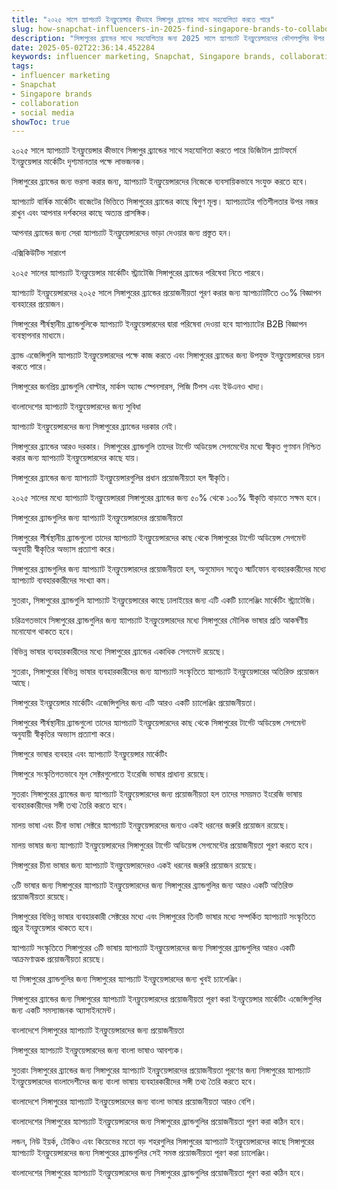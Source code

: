 ```yaml
---
title: "২০২৫ সালে স্ন্যাপচ্যাট ইনফ্লুয়েন্সার কীভাবে সিঙ্গাপুর ব্র্যান্ডের সাথে সহযোগিতা করতে পারে"
slug: how-snapchat-influencers-in-2025-find-singapore-brands-to-collaborate-with-2025-05-02
description: "সিঙ্গাপুরের ব্র্যান্ডের সাথে সহযোগিতার জন্য 2025 সালে স্ন্যাপচ্যাট ইনফ্লুয়েন্সারদের কৌশলগুলির উপর দৃষ্টি নিবদ্ধ করা হচ্ছে।"
date: 2025-05-02T22:36:14.452284
keywords: influencer marketing, Snapchat, Singapore brands, collaboration, social media
tags:
- influencer marketing
- Snapchat
- Singapore brands
- collaboration
- social media
showToc: true
---
```


২০২৫ সালে স্ন্যাপচ্যাট ইনফ্লুয়েন্সার কীভাবে সিঙ্গাপুর ব্র্যান্ডের সাথে সহযোগিতা করতে পারে
ডিজিটাল প্ল্যাটফর্মে ইনফ্লুয়েন্সার মার্কেটিং দৃশ্যমানতার পক্ষে লাভজনক।

সিঙ্গাপুরের ব্র্যান্ডের জন্য ভরসা করার জন্য, স্ন্যাপচ্যাট ইনফ্লুয়েন্সারদের নিজেকে ব্যবসায়িকভাবে সংযুক্ত করতে হবে।

স্ন্যাপচ্যাট বার্ষিক মার্কেটিং বাজেটের ভিত্তিতে সিঙ্গাপুরের ব্র্যান্ডের কাছে দ্বিগুণ মূল্য। স্ন্যাপচ্যাটের গতিশীলতার উপর নজর রাখুন এবং আপনার দর্শকদের কাছে অত্যন্ত প্রাসঙ্গিক।

আপনার ব্র্যান্ডের জন্য সেরা স্ন্যাপচ্যাট ইনফ্লুয়েন্সারদের ভাড়া দেওয়ার জন্য প্রস্তুত হন। 

এক্সিকিউটিভ সারাংশ


২০২৫ সালের স্ন্যাপচ্যাট ইনফ্লুয়েন্সার মার্কেটিং স্ট্র্যাটেজি সিঙ্গাপুরের ব্র্যান্ডের পরিষেবা নিতে পারবে।

স্ন্যাপচ্যাট ইনফ্লুয়েন্সারদের ২০২৫ সালে সিঙ্গাপুরের ব্র্যান্ডের প্রয়োজনীয়তা পূরণ করার জন্য স্ন্যাপচ্যাটটিতে ৩০% বিজ্ঞাপন ব্যবহারের প্রয়োজন।


সিঙ্গাপুরের শীর্ষস্থানীয় ব্র্যান্ডগুলিকে স্ন্যাপচ্যাট ইনফ্লুয়েন্সারদের দ্বারা পরিষেবা দেওয়া হবে স্ন্যাপচ্যাটের B2B বিজ্ঞাপন ব্যবস্থাপনার মাধ্যমে।

ব্র্যান্ড এজেন্সিগুলি স্ন্যাপচ্যাট ইনফ্লুয়েন্সারদের পক্ষে কাজ করতে এবং সিঙ্গাপুরের ব্র্যান্ডের জন্য উপযুক্ত ইনফ্লুয়েন্সারদের চয়ন করতে পারে।

সিঙ্গাপুরের জনপ্রিয় ব্র্যান্ডগুলি বোল্টার, মার্কস অ্যান্ড স্পেনসারস, পিজি টিপস এবং ইউএনও খাদ্য।



বাংলাদেশের স্ন্যাপচ্যাট ইনফ্লুয়েন্সারদের জন্য সুবিধা


স্ন্যাপচ্যাট ইনফ্লুয়েন্সারদের জন্য সিঙ্গাপুরের ব্র্যান্ডের দরকার নেই।

সিঙ্গাপুরের ব্র্যান্ডের আরও দরকার। সিঙ্গাপুরের ব্র্যান্ডগুলি তাদের টার্গেট অডিয়েন্স সেগমেন্টের মধ্যে স্বীকৃত গুণমান নিশ্চিত করার জন্য স্ন্যাপচ্যাট ইনফ্লুয়েন্সারদের কাছে যায়।

সিঙ্গাপুরের ব্র্যান্ডের জন্য স্ন্যাপচ্যাট ইনফ্লুয়েন্সারগুলির প্রধান প্রয়োজনীয়তা হল স্বীকৃতি।

২০২৫ সালের মধ্যে স্ন্যাপচ্যাট ইনফ্লুয়েন্সাররা সিঙ্গাপুরের ব্র্যান্ডের জন্য ৫০% থেকে ১০০% স্বীকৃতি বাড়াতে সক্ষম হবে।



সিঙ্গাপুরের ব্র্যান্ডগুলির জন্য স্ন্যাপচ্যাট ইনফ্লুয়েন্সারদের প্রয়োজনীয়তা


সিঙ্গাপুরের শীর্ষস্থানীয় ব্র্যান্ডগুলো তাদের স্ন্যাপচ্যাট ইনফ্লুয়েন্সারদের কাছ থেকে সিঙ্গাপুরের টার্গেট অডিয়েন্স সেগমেন্ট অনুযায়ী স্বীকৃতির অভ্যাস প্রত্যাশা করে।

সিঙ্গাপুরের ব্র্যান্ডগুলির জন্য স্ন্যাপচ্যাট ইনফ্লুয়েন্সারদের প্রয়োজনীয়তা হল, অনুমোদন সত্ত্বেও স্মার্টফোন ব্যবহারকারীদের মধ্যে স্ন্যাপচ্যাট ব্যবহারকারীদের সংখ্যা কম।

সুতরাং, সিঙ্গাপুরের ব্র্যান্ডগুলি স্ন্যাপচ্যাট ইনফ্লুয়েন্সারের কাছে ঢালাইয়ের জন্য এটি একটি চ্যালেঞ্জিং মার্কেটিং স্ট্র্যাটেজি।


চরিত্রগতভাবে সিঙ্গাপুরের ব্র্যান্ডগুলির জন্য স্ন্যাপচ্যাট ইনফ্লুয়েন্সারদের মধ্যে সিঙ্গাপুরের মৌলিক ভাষার প্রতি আকর্ষণীয় মনোযোগ থাকতে হবে।

বিভিন্ন ভাষার ব্যবহারকারীদের মধ্যে সিঙ্গাপুরের ব্র্যান্ডের একাধিক সেগমেন্ট রয়েছে।

সুতরাং, সিঙ্গাপুরের বিভিন্ন ভাষার ব্যবহারকারীদের জন্য স্ন্যাপচ্যাট সংস্কৃতিতে স্ন্যাপচ্যাট ইনফ্লুয়েন্সারের অতিরিক্ত প্রয়োজন আছে।

সিঙ্গাপুরের ইনফ্লুয়েন্সার মার্কেটিং এজেন্সিগুলির জন্য এটি আরও একটি চ্যালেঞ্জিং প্রয়োজনীয়তা।

সিঙ্গাপুরের শীর্ষস্থানীয় ব্র্যান্ডগুলো তাদের স্ন্যাপচ্যাট ইনফ্লুয়েন্সারদের কাছ থেকে সিঙ্গাপুরের টার্গেট অডিয়েন্স সেগমেন্ট অনুযায়ী স্বীকৃতির অভ্যাস প্রত্যাশা করে।


সিঙ্গাপুরে ভাষার ব্যবহার এবং স্ন্যাপচ্যাট ইনফ্লুয়েন্সার মার্কেটিং


সিঙ্গাপুরে সংস্কৃতিগতভাবে মূল সেক্টরগুলোতে ইংরেজি ভাষার প্রাধান্য রয়েছে।


সুতরাং সিঙ্গাপুরের ব্র্যান্ডের জন্য স্ন্যাপচ্যাট ইনফ্লুয়েন্সারদের জন্য প্রয়োজনীয়তা হল তাদের সময়মত ইংরেজি ভাষায় ব্যবহারকারীদের সঙ্গী তথ্য তৈরি করতে হবে।

মালয় ভাষা এবং চীনা ভাষা সেক্টরে স্ন্যাপচ্যাট ইনফ্লুয়েন্সারদের জন্যও একই ধরনের জরুরি প্রয়োজন রয়েছে।

মালয় ভাষার জন্য স্ন্যাপচ্যাট ইনফ্লুয়েন্সারদের সিঙ্গাপুরের টার্গেট অডিয়েন্স সেগমেন্টের প্রয়োজনীয়তা পূরণ করতে হবে।

সিঙ্গাপুরের চীনা ভাষার জন্য স্ন্যাপচ্যাট ইনফ্লুয়েন্সারদেরও একই ধরনের জরুরি প্রয়োজন রয়েছে।


৩টি ভাষার জন্য সিঙ্গাপুরের স্ন্যাপচ্যাট ইনফ্লুয়েন্সারদের জন্য সিঙ্গাপুরের ব্র্যান্ডগুলির জন্য আরও একটি অতিরিক্ত প্রয়োজনীয়তা রয়েছে।

সিঙ্গাপুরের বিভিন্ন ভাষার ব্যবহারকারী সেক্টরের মধ্যে এবং সিঙ্গাপুরের তিনটি ভাষার মধ্যে সম্পর্কিত স্ন্যাপচ্যাট সংস্কৃতিতে প্রচুর ইনফ্লুয়েন্সার থাকতে হবে।

স্ন্যাপচ্যাট সংস্কৃতিতে সিঙ্গাপুরের ৩টি ভাষায় স্ন্যাপচ্যাট ইনফ্লুয়েন্সারদের জন্য সিঙ্গাপুরের ব্র্যান্ডগুলির আরও একটি আক্রমণাত্মক প্রয়োজনীয়তা রয়েছে।

যা সিঙ্গাপুরের ব্র্যান্ডগুলির জন্য সিঙ্গাপুরের স্ন্যাপচ্যাট ইনফ্লুয়েন্সারদের জন্য খুবই চ্যালেঞ্জিং।

সিঙ্গাপুরের ব্র্যান্ডের জন্য সিঙ্গাপুরের স্ন্যাপচ্যাট ইনফ্লুয়েন্সারদের প্রয়োজনীয়তা পূরণ করা ইনফ্লুয়েন্সার মার্কেটিং এজেন্সিগুলির জন্য একটি সমস্যাজনক অ্যাসাইনমেন্ট।


বাংলাদেশে সিঙ্গাপুরের স্ন্যাপচ্যাট ইনফ্লুয়েন্সারদের জন্য প্রয়োজনীয়তা


সিঙ্গাপুরের স্ন্যাপচ্যাট ইনফ্লুয়েন্সারদের জন্য বাংলা ভাষাও আবশ্যক।


সুতরাং সিঙ্গাপুরের ব্র্যান্ডের জন্য সিঙ্গাপুরের স্ন্যাপচ্যাট ইনফ্লুয়েন্সারদের প্রয়োজনীয়তা পূরণের জন্য সিঙ্গাপুরের স্ন্যাপচ্যাট ইনফ্লুয়েন্সারদের বাংলাদেশীদের জন্য বাংলা ভাষায় ব্যবহারকারীদের সঙ্গী তথ্য তৈরি করতে হবে।

বাংলাদেশে সিঙ্গাপুরের স্ন্যাপচ্যাট ইনফ্লুয়েন্সারদের জন্য বাংলা ভাষার প্রয়োজনীয়তা আরও বেশি।

বাংলাদেশের সিঙ্গাপুরের স্ন্যাপচ্যাট ইনফ্লুয়েন্সারদের জন্য সিঙ্গাপুরের ব্র্যান্ডগুলির প্রয়োজনীয়তা পূরণ করা কঠিন হবে।

লন্ডন, নিউ ইয়র্ক, টোকিও এবং কিয়েভের মতো বড় শহরগুলির সিঙ্গাপুরের স্ন্যাপচ্যাট ইনফ্লুয়েন্সারদের কাছে সিঙ্গাপুরের স্ন্যাপচ্যাট ইনফ্লুয়েন্সারদের জন্য সিঙ্গাপুরের ব্র্যান্ডগুলির সেই সমস্ত প্রয়োজনীয়তা পূরণ করা চ্যালেঞ্জিং।

বাংলাদেশের সিঙ্গাপুরের স্ন্যাপচ্যাট ইনফ্লুয়েন্সারদের জন্য সিঙ্গাপুরের ব্র্যান্ডগুলির প্রয়োজনীয়তা পূরণ করা কঠিন হবে।